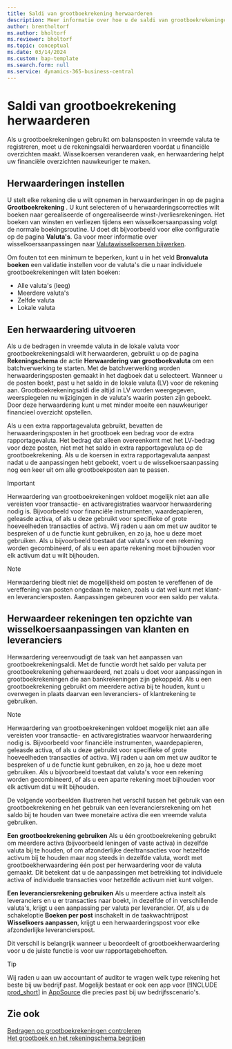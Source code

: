 ```yaml
---
title: Saldi van grootboekrekening herwaarderen
description: Meer informatie over hoe u de saldi van grootboekrekeningen kunt herwaarderen voordat u uw financiële overzichten opstelt.
author: brentholtorf
ms.author: bholtorf
ms.reviewer: bholtorf
ms.topic: conceptual
ms.date: 03/14/2024
ms.custom: bap-template
ms.search.form: null
ms.service: dynamics-365-business-central
---
```


# Saldi van grootboekrekening herwaarderen

Als u grootboekrekeningen gebruikt om balansposten in vreemde valuta te registreren, moet u de rekeningsaldi herwaarderen voordat u financiële overzichten maakt. Wisselkoersen veranderen vaak, en herwaardering helpt uw financiële overzichten nauwkeuriger te maken.

## Herwaarderingen instellen

U stelt elke rekening die u wilt opnemen in herwaarderingen in op de pagina **Grootboekrekening** . U kunt selecteren of u herwaarderingscorrecties wilt boeken naar gerealiseerde of ongerealiseerde winst-/verliesrekeningen. Het boeken van winsten en verliezen tijdens een wisselkoersaanpassing volgt de normale boekingsroutine. U doet dit bijvoorbeeld voor elke configuratie op de pagina **Valuta's**. Ga voor meer informatie over wisselkoersaanpassingen naar [Valutawisselkoersen bijwerken](finance-how-update-currencies.md).

Om fouten tot een minimum te beperken, kunt u in het veld **Bronvaluta boeken** een validatie instellen voor de valuta's die u naar individuele grootboekrekeningen wilt laten boeken:

* Alle valuta's (leeg)
* Meerdere valuta's
* Zelfde valuta
* Lokale valuta

## Een herwaardering uitvoeren

Als u de bedragen in vreemde valuta in de lokale valuta voor grootboekrekeningsaldi wilt herwaarderen, gebruikt u op de pagina **Rekeningschema** de actie **Herwaardering van grootboekvaluta** om een batchverwerking te starten. Met de batchverwerking worden herwaarderingsposten gemaakt in het dagboek dat u selecteert. Wanneer u de posten boekt, past u het saldo in de lokale valuta (LV) voor de rekening aan. Grootboekrekeningsaldi die altijd in LV worden weergegeven, weerspiegelen nu wijzigingen in de valuta's waarin posten zijn geboekt. Door deze herwaardering kunt u met minder moeite een nauwkeuriger financieel overzicht opstellen.

Als u een extra rapportagevaluta gebruikt, bevatten de herwaarderingsposten in het grootboek een bedrag voor de extra rapportagevaluta. Het bedrag dat alleen overeenkomt met het LV-bedrag voor deze posten, niet met het saldo in extra rapportagevaluta op de grootboekrekening. Als u de koersen in extra rapportagevaluta aanpast nadat u de aanpassingen hebt geboekt, voert u de wisselkoersaanpassing nog een keer uit om alle grootboekposten aan te passen.

> [!IMPORTANT]
> Herwaardering van grootboekrekeningen voldoet mogelijk niet aan alle vereisten voor transactie- en activaregistraties waarvoor herwaardering nodig is. Bijvoorbeeld voor financiële instrumenten, waardepapieren, geleasde activa, of als u deze gebruikt voor specifieke of grote hoeveelheden transacties of activa. Wij raden u aan om met uw auditor te bespreken of u de functie kunt gebruiken, en zo ja, hoe u deze moet gebruiken. Als u bijvoorbeeld toestaat dat valuta's voor een rekening worden gecombineerd, of als u een aparte rekening moet bijhouden voor elk activum dat u wilt bijhouden.

> [!NOTE]
> Herwaardering biedt niet de mogelijkheid om posten te vereffenen of de vereffening van posten ongedaan te maken, zoals u dat wel kunt met klant- en leveranciersposten. Aanpassingen gebeuren voor een saldo per valuta.

## Herwaardeer rekeningen ten opzichte van wisselkoersaanpassingen van klanten en leveranciers

Herwaardering vereenvoudigt de taak van het aanpassen van grootboekrekeningsaldi. Met de functie wordt het saldo per valuta per grootboekrekening geherwaardeerd, net zoals u doet voor aanpassingen in grootboekrekeningen die aan bankrekeningen zijn gekoppeld. Als u een grootboekrekening gebruikt om meerdere activa bij te houden, kunt u overwegen in plaats daarvan een leveranciers- of klantrekening te gebruiken.

> [!NOTE]
> Herwaardering van grootboekrekeningen voldoet mogelijk niet aan alle vereisten voor transactie- en activaregistraties waarvoor herwaardering nodig is. Bijvoorbeeld voor financiële instrumenten, waardepapieren, geleasde activa, of als u deze gebruikt voor specifieke of grote hoeveelheden transacties of activa. Wij raden u aan om met uw auditor te bespreken of u de functie kunt gebruiken, en zo ja, hoe u deze moet gebruiken. Als u bijvoorbeeld toestaat dat valuta's voor een rekening worden gecombineerd, of als u een aparte rekening moet bijhouden voor elk activum dat u wilt bijhouden.

De volgende voorbeelden illustreren het verschil tussen het gebruik van een grootboekrekening en het gebruik van een leveranciersrekening om het saldo bij te houden van twee monetaire activa die een vreemde valuta gebruiken.

**Een grootboekrekening gebruiken** Als u één grootboekrekening gebruikt om meerdere activa (bijvoorbeeld leningen of vaste activa) in dezelfde valuta bij te houden, of om afzonderlijke deeltransacties voor hetzelfde activum bij te houden maar nog steeds in dezelfde valuta, wordt met grootboekherwaardering één post per herwaardering voor de valuta gemaakt. Dit betekent dat u de aanpassingen met betrekking tot individuele activa of individuele transacties voor hetzelfde activum niet kunt volgen.

**Een leveranciersrekening gebruiken** Als u meerdere activa instelt als leveranciers en u er transacties naar boekt, in dezelfde of in verschillende valuta's, krijgt u een aanpassing per valuta per leverancier. Of, als u de schakeloptie **Boeken per post** inschakelt in de taakwachtrijpost **Wisselkoers aanpassen**, krijgt u een herwaarderingspost voor elke afzonderlijke leverancierspost.

Dit verschil is belangrijk wanneer u beoordeelt of grootboekherwaardering voor u de juiste functie is voor uw rapportagebehoeften.

> [!TIP]
> Wij raden u aan uw accountant of auditor te vragen welk type rekening het beste bij uw bedrijf past. Mogelijk bestaat er ook een app voor [!INCLUDE [prod_short](includes/prod_short.md)] in [AppSource](https://appsource.microsoft.com/en-us/marketplace/apps?page=1&product=dynamics-365-business-central) die precies past bij uw bedrijfsscenario's.

## Zie ook

[Bedragen op grootboekrekeningen controleren](finance-review-accounts.md)  
[Het grootboek en het rekeningschema begrijpen](finance-general-ledger.md)  
